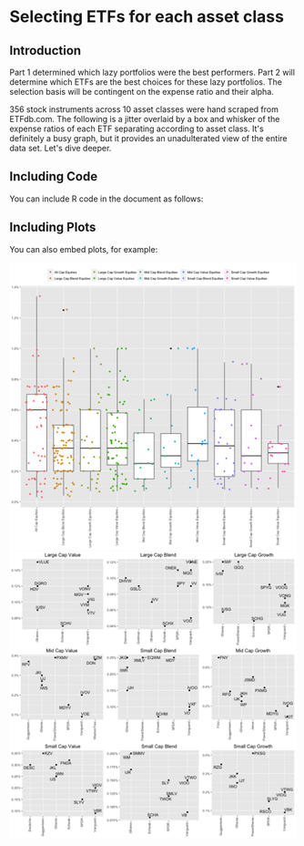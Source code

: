 Selecting ETFs for each asset class
================

Introduction
------------

Part 1 determined which lazy portfolios were the best performers. Part 2 will determine which ETFs are the best choices for these lazy portfolios. The selection basis will be contingent on the expense ratio and their alpha.

356 stock instruments across 10 asset classes were hand scraped from ETFdb.com. The following is a jitter overlaid by a box and whisker of the expense ratios of each ETF separating according to asset class. It's definitely a busy graph, but it provides an unadulterated view of the entire data set. Let's dive deeper.

Including Code
--------------

You can include R code in the document as follows:

Including Plots
---------------

You can also embed plots, for example:

![](etf_selection_files/figure-markdown_github/plot-1.png)![](etf_selection_files/figure-markdown_github/plot-2.png)
